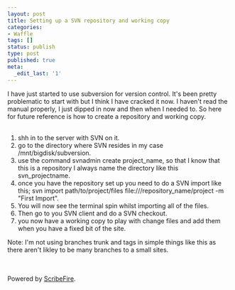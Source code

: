 ```yaml
---
layout: post
title: Setting up a SVN repository and working copy
categories:
- Waffle
tags: []
status: publish
type: post
published: true
meta:
  _edit_last: '1'
---
```

I have just started to use subversion for version control. It's been pretty problematic to start with but I think I have cracked it now. I haven't read the manual properly, I just dipped in now and then when I needed to. So here for future reference is how to create a repository and working copy.<br /><br /><ol><li>shh in to the server with SVN on it.</li><li>go to the directory where SVN resides in my case /mnt/bigdisk/subversion.</li><li>use the command svnadmin create project_name, so that I know that this is a repository I always name the directory like this svn_projectname.</li><li>once you have the repository set up you need to do a SVN import like this; svn import path/to/project/files file:///repository_name/project -m "First Import".</li><li>You will now see the terminal spin whilst importing all of the files.</li><li>Then go to you SVN client and do a SVN checkout.</li><li>you now have a working copy to play with change files and add them when you have a fixed bit of the site.</li></ol>Note: I'm not using branches trunk and tags in simple things like this as there aren't likley to be many branches to a small sites.<br /><br /><br /><p class="poweredbyperformancing">Powered by <a href="http://scribefire.com/">ScribeFire</a>.</p>
